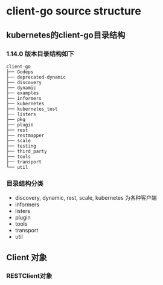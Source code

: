 # client-go source structure

## kubernetes的client-go目录结构

### 1.14.0 版本目录结构如下
```
client-go
├── Godeps
├── deprecated-dynamic
├── discovery
├── dynamic
├── examples
├── informers
├── kubernetes
├── kubernetes_test
├── listers
├── pkg
├── plugin
├── rest
├── restmapper
├── scale
├── testing
├── third_party
├── tools
├── transport
└── util
```

### 目录结构分类
* discovery, dynamic, rest, scale, kubernetes 为各种客户端
* informers
* listers
* plugin
* tools
* transport
* util

## Client 对象
### RESTClient对象